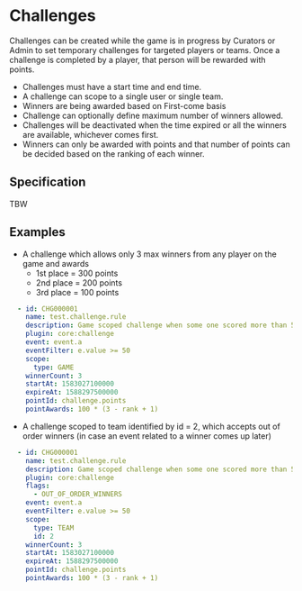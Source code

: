 # Challenges

Challenges can be created while the game is in progress by Curators or Admin to set
temporary challenges for targeted players or teams. Once a challenge is completed by a player,
that person will be rewarded with points.

 * Challenges must have a start time and end time.
 * A challenge can scope to a single user or single team.
 * Winners are being awarded based on First-come basis
 * Challenge can optionally define maximum number of winners allowed.
 * Challenges will be deactivated when the time expired or 
   all the winners are available, whichever comes first.
 * Winners can only be awarded with points and that number of points
    can be decided based on the ranking of each winner.

## Specification
TBW

## Examples

* A challenge which allows only 3 max winners from any player on the game and awards
    * 1st place = 300 points
    * 2nd place = 200 points
    * 3rd place = 100 points
```yaml
  - id: CHG000001
    name: test.challenge.rule
    description: Game scoped challenge when some one scored more than 50
    plugin: core:challenge
    event: event.a
    eventFilter: e.value >= 50
    scope:
      type: GAME
    winnerCount: 3
    startAt: 1583027100000
    expireAt: 1588297500000
    pointId: challenge.points
    pointAwards: 100 * (3 - rank + 1)
```

* A challenge scoped to team identified by id = 2, which accepts out of order winners 
  (in case an event related to a  winner comes up later)
```yaml
  - id: CHG000001
    name: test.challenge.rule
    description: Game scoped challenge when some one scored more than 50
    plugin: core:challenge
    flags:
      - OUT_OF_ORDER_WINNERS
    event: event.a
    eventFilter: e.value >= 50
    scope:
      type: TEAM
      id: 2
    winnerCount: 3
    startAt: 1583027100000
    expireAt: 1588297500000
    pointId: challenge.points
    pointAwards: 100 * (3 - rank + 1)
```